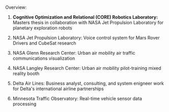 Overview:

1. **Cognitive Optimization and Relational (CORE) Robotics Laboratory:** Masters thesis in collaboration with NASA Jet Propulsion Laboratory for planetary exploration robots

2. NASA Jet Propulsion Laboratory: Voice control system for Mars Rover Drivers and CubeSat research

3. NASA Glenn Research Center: Urban air mobility air traffic communications visualization

4. NASA Langley Research Center: Urban air mobility pilot-training mixed reality booth

5. Delta Air Lines: Business analyst, consulting, and system enigneer work for Delta's international airline partnerships

6. Minnesota Traffic Observatory: Real-time vehicle sensor data processing
